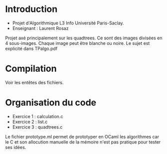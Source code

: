 # Introduction
* Projet d'Algorithmique L3 Info Université Paris-Saclay.
* Enseignant : Laurent Rosaz

Projet axé principalement sur les quadtrees. 
Ce sont des images divisées en 4 sous-images. 
Chaque image peut être blanche ou noire.
Le sujet est explicité dans TPalgo.pdf

# Compilation
Voir les entêtes des fichiers.

# Organisation du code
* Exercice 1 : calculation.c
* Exercice 2 : list.c
* Exercice 3 : quadtrees.c

Le fichier prototype.ml permet de prototyper en OCaml
les algorithmes car le C et son allocution manuelle de
la mémoire n'est pas pratique pour tester ses idées.
